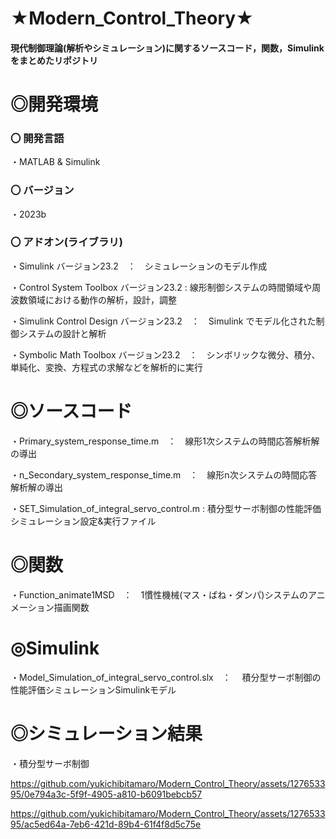 # ★Modern_Control_Theory★

#### 現代制御理論(解析やシミュレーション)に関するソースコード，関数，Simulinkをまとめたリポジトリ

# ◎開発環境

### 〇 開発言語
 
・MATLAB & Simulink

### 〇 バージョン

・2023b
 
### 〇 アドオン(ライブラリ)

 
・Simulink バージョン23.2　：　シミュレーションのモデル作成

・Control System Toolbox バージョン23.2 : 線形制御システムの時間領域や周波数領域における動作の解析，設計，調整
    
・Simulink Control Design バージョン23.2　：　Simulink でモデル化された制御システムの設計と解析
    
・Symbolic Math Toolbox バージョン23.2　：　シンボリックな微分、積分、単純化、変換、方程式の求解などを解析的に実行


# ◎ソースコード

 
 ・Primary_system_response_time.m　：　線形1次システムの時間応答解析解の導出
 
 ・n_Secondary_system_response_time.m　：　線形n次システムの時間応答解析解の導出

 ・SET_Simulation_of_integral_servo_control.m : 積分型サーボ制御の性能評価シミュレーション設定&実行ファイル

# ◎関数

 
 ・Function_animate1MSD　：　1慣性機械(マス・ばね・ダンパ)システムのアニメーション描画関数

# ◎Simulink


 ・Model_Simulation_of_integral_servo_control.slx　：　 積分型サーボ制御の性能評価シミュレーションSimulinkモデル
 　 
# ◎シミュレーション結果


 ・積分型サーボ制御
 
https://github.com/yukichibitamaro/Modern_Control_Theory/assets/127653395/0e794a3c-5f9f-4905-a810-b6091bebcb57

https://github.com/yukichibitamaro/Modern_Control_Theory/assets/127653395/ac5ed64a-7eb6-421d-89b4-61f4f8d5c75e

